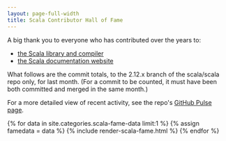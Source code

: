 ```yaml
---
layout: page-full-width
title: Scala Contributor Hall of Fame
---
```


A big thank you to everyone who has contributed over the years to:
 - [the Scala library and compiler](https://github.com/scala/scala/contributors)
 - [the Scala documentation website](https://github.com/scala/scala.github.com/contributors)

What follows are the commit totals, to the 2.12.x branch of the scala/scala repo only,
for last month.  (For a commit to be counted, it must have been both committed and merged
in the same month.)

For a more detailed view of recent activity, see the repo's
[GitHub Pulse page](https://github.com/scala/scala/pulse/monthly).

{% for data in site.categories.scala-fame-data limit:1 %}
  {% assign famedata = data %}
  {% include render-scala-fame.html %}
{% endfor %}
